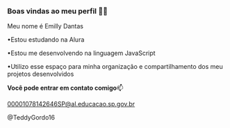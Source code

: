 ### Boas vindas ao meu perfil 💜💜
Meu nome é Emilly Dantas

•Estou estudando na Alura

•Estou me desenvolvendo na linguagem JavaScript

•Utilizo esse espaço para minha organização e compartilhamento dos meu projetos desenvolvidos

**Você pode entrar em contato comigo**📫

00001078142646SP@al.educacao.sp.gov.br

@TeddyGordo16

<!--
**TeddyGordo16/TeddyGordo16** is a ✨ _special_ ✨ repository because its `README.md` (this file) appears on your GitHub profile.

Here are some ideas to get you started:

- 🔭 I’m currently working on ...
- 🌱 I’m currently learning ...
- 👯 I’m looking to collaborate on ...
- 🤔 I’m looking for help with ...
- 💬 Ask me about ...
- 📫 How to reach me: ...
- 😄 Pronouns: ...
- ⚡ Fun fact: ...
-->
